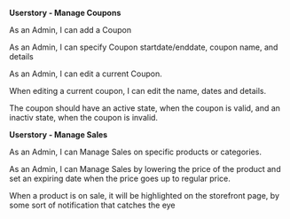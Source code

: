 **Userstory - Manage Coupons**

As an Admin, I can  add a Coupon

As an Admin, I can specify Coupon startdate/enddate, coupon name, and details

As an Admin, I can edit a current Coupon.



When editing a current coupon,  I can edit the name, dates and details.

The coupon should have an active state, when the coupon is valid, and an inactiv state, when the coupon is invalid.



**Userstory - Manage Sales**

As an Admin, I can Manage Sales on specific products or categories.

As an Admin, I can Manage Sales by lowering the price of the product and set an expiring date when the price goes up to regular price.



When a product is on sale, it will be highlighted on the storefront page, by some sort of notification that catches the eye

